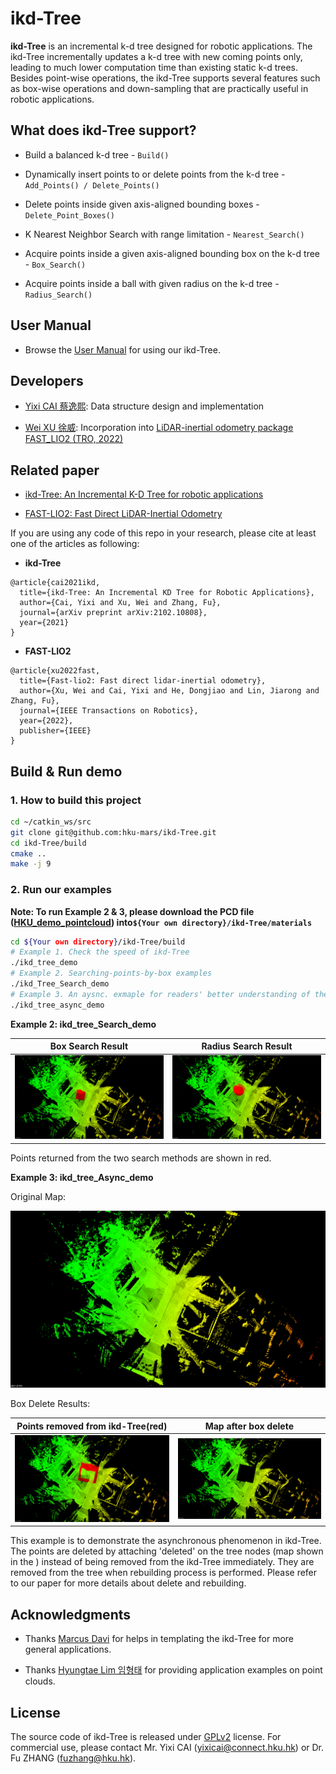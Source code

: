 # ikd-Tree
**ikd-Tree** is an incremental k-d tree designed for robotic applications. The ikd-Tree incrementally updates a k-d tree with new coming points only, leading to much lower computation time than existing static k-d trees. Besides point-wise operations, the ikd-Tree supports several features such as box-wise operations and down-sampling that are practically useful in robotic applications.

## What does ikd-Tree support?

- Build a balanced k-d tree - `Build()`

- Dynamically insert points to or delete points from the k-d tree - `Add_Points() / Delete_Points()`

- Delete points inside given axis-aligned bounding boxes - `Delete_Point_Boxes()`

- K Nearest Neighbor Search with range limitation - `Nearest_Search()`

- Acquire points inside a given axis-aligned bounding box on the k-d tree - `Box_Search()`

- Acquire points inside a ball with given radius on the k-d tree - `Radius_Search()`

## User Manual

- Browse the [User Manual](https://github.com/hku-mars/ikd-Tree/blob/main/documents/UserManual.pdf) for using our ikd-Tree.

## Developers

- [Yixi CAI 蔡逸熙](https://github.com/Ecstasy-EC): Data structure design and implementation

- [Wei XU 徐威](https://github.com/XW-HKU): Incorporation into  [LiDAR-inertial odometry package FAST_LIO2 (TRO, 2022)](https://github.com/hku-mars/FAST_LIO)


## Related paper

- [ikd-Tree: An Incremental K-D Tree for robotic applications](https://arxiv.org/abs/2102.10808)

- [FAST-LIO2: Fast Direct LiDAR-Inertial Odometry](https://ieeexplore.ieee.org/abstract/document/9697912)

If you are using any code of this repo in your research, please cite at least one of the articles as following:
- **ikd-Tree**
```
@article{cai2021ikd,
  title={ikd-Tree: An Incremental KD Tree for Robotic Applications},
  author={Cai, Yixi and Xu, Wei and Zhang, Fu},
  journal={arXiv preprint arXiv:2102.10808},
  year={2021}
}
```
- **FAST-LIO2**
```
@article{xu2022fast,
  title={Fast-lio2: Fast direct lidar-inertial odometry},
  author={Xu, Wei and Cai, Yixi and He, Dongjiao and Lin, Jiarong and Zhang, Fu},
  journal={IEEE Transactions on Robotics},
  year={2022},
  publisher={IEEE}
}
```

## Build & Run demo
### 1. How to build this project
```bash
cd ~/catkin_ws/src
git clone git@github.com:hku-mars/ikd-Tree.git
cd ikd-Tree/build
cmake ..
make -j 9
```
### 2. Run our examples

**Note: To run Example 2 & 3, please download the PCD file ([HKU_demo_pointcloud](https://drive.google.com/file/d/1tMYiBIFn-fcjisaoIrmIKA09NICGG9KJ/view?usp=sharing))  into`${Your own directory}/ikd-Tree/materials`**

```bash
cd ${Your own directory}/ikd-Tree/build
# Example 1. Check the speed of ikd-Tree
./ikd_tree_demo
# Example 2. Searching-points-by-box examples
./ikd_Tree_Search_demo
# Example 3. An aysnc. exmaple for readers' better understanding of the principle of ikd-Tree
./ikd_tree_async_demo
```

**Example 2: ikd_tree_Search_demo** 

Box Search Result  |   Radius Search Result
:-------------------------:|:-------------------------:
![](materials/imgs/Box_Search.png) |  ![](materials/imgs/Radius_Search.png)

Points returned from the two search methods are shown in red.

**Example 3: ikd_tree_Async_demo**

Original Map:

<img src="materials/imgs/HKU_campus.png" style="zoom:50%;" />



Box Delete Results:

Points removed from ikd-Tree(red) |       Map after box delete        
:-------------------------:|:-------------------------:
![](materials/imgs/removed.png) |  ![](materials/imgs/remain.png)

This example is to demonstrate the asynchronous phenomenon in ikd-Tree. The points are deleted by attaching 'deleted' on the tree nodes (map shown in the ) instead of being removed from the ikd-Tree immediately. They are removed from the tree when rebuilding process is performed. Please refer to our paper for more details about delete and rebuilding.


## Acknowledgments
- Thanks [Marcus Davi](https://github.com/Marcus-Davi) for helps in templating the ikd-Tree for more general applications.

- Thanks [Hyungtae Lim 임형태](https://github.com/LimHyungTae) for providing application examples on point clouds. 

## License

The source code of ikd-Tree is released under [GPLv2](http://www.gnu.org/licenses/old-licenses/gpl-2.0.html) license. For commercial use, please contact Mr. Yixi CAI (<yixicai@connect.hku.hk>) or Dr. Fu ZHANG (<fuzhang@hku.hk>).
